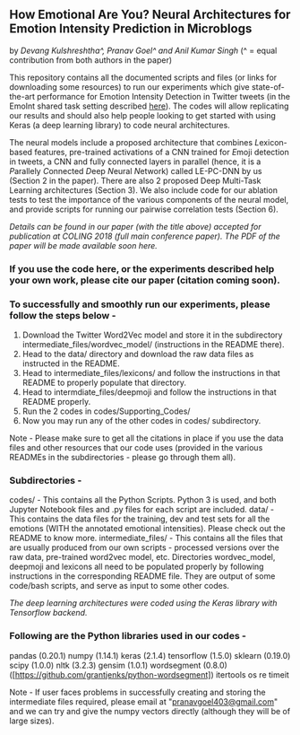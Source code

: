 ## **How Emotional Are You?** Neural Architectures for Emotion Intensity Prediction in Microblogs
by *Devang Kulshreshtha^, Pranav Goel^ and Anil Kumar Singh* (^ = equal contribution from both authors in the paper)

This repository contains all the documented scripts and files (or links for downloading some resources) to run our experiments which give state-of-the-art performance for Emotion Intensity Detection in Twitter tweets (in the EmoInt shared task setting described [here](http://saifmohammad.com/WebPages/EmotionIntensity-SharedTask.html)). The codes will allow replicating our results and should also help people looking to get started with using Keras (a deep learning library) to code neural architectures.

The neural models include a proposed architecture that combines *L*exicon-based features, pre-trained activations of a CNN trained for *E*moji detection in tweets, a CNN and fully connected layers in parallel (hence, it is a *P*arallely *C*onnected *D*eep *N*eural *N*etwork) called LE-PC-DNN by us (Section 2 in the paper). There are also 2 proposed Deep Multi-Task Learning architectures (Section 3). We also include code for our ablation tests to test the importance of the various components of the neural model, and provide scripts for running our pairwise correlation tests (Section 6).

*Details can be found in our paper (with the title above) accepted for publication at COLING 2018 (full main conference paper). The PDF of the paper will be made available soon here.*

### If you use the code here, or the experiments described help your own work, please cite our paper (citation coming soon).

### To successfully and smoothly run our experiments, please follow the steps below - 

1. Download the Twitter Word2Vec model and store it in the subdirectory intermediate_files/wordvec_model/ (instructions in the README there).
2. Head to the data/ directory and download the raw data files as instructed in the README.
3. Head to intermediate_files/lexicons/ and follow the instructions in that README to properly populate that directory.
4. Head to intermdiate_files/deepmoji and follow the instructions in that README properly.
5. Run the 2 codes in codes/Supporting_Codes/
6. Now you may run any of the other codes in codes/ subdirectory.

Note - Please make sure to get all the citations in place if you use the data files and other resources that our code uses (provided in the various READMEs in the subdirectories - please go through them all).

### Subdirectories - 

codes/			- 		This contains all the Python Scripts. Python 3 is used, and both Jupyter Notebook files and .py files for each script are included.
data/				- 		This contains the data files for the training, dev and test sets for all the emotions (WITH the annotated emotional intensities). Please check out the README to know more.
intermediate_files/	- 		This contains all the files that are usually produced from our own scripts - processed versions over the raw data, pre-trained word2vec model, etc. Directories wordvec_model, deepmoji and lexicons all need to be populated properly by following instructions in the corresponding README file. They are output of some code/bash scripts, and serve as input to some other codes.

*The deep learning architectures were coded using the Keras library with Tensorflow backend.*

### Following are the Python libraries used in our codes - 

pandas (0.20.1)
numpy (1.14.1)
keras (2.1.4)
tensorflow (1.5.0)
sklearn (0.19.0)
scipy (1.0.0)
nltk (3.2.3)
gensim (1.0.1)
wordsegment (0.8.0) ([https://github.com/grantjenks/python-wordsegment])
itertools
os
re
timeit

Note - If user faces problems in successfully creating and storing the intermediate files required, please email at "pranavgoel403@gmail.com" and we can try and give the numpy vectors directly (although they will be of large sizes).